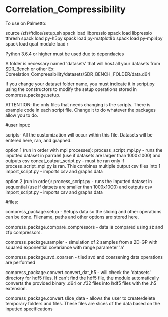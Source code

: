 # Correlation_Compressibility
To use on Palmetto:

source /zfs/ftdice/setup.sh 
spack load libpressio 
spack load libpressio tthresh
spack load py-h5py
spack load py-matplotlib
spack load py-mpi4py
spack load qcat
module load r

Python 3.6.4 or higher must be used due to dependacies

A folder is necessary named 'datasets' that will host all your datasets from SDR_Bench or other Ex: Coreelation_Compreesibility/datasets/SDR_BENCH_FOLDER/data.d64

If you change your dataset folder name, you must indicate it in script.py using the constructors to modify the setup operations stored in compress_package.setup.


ATTENTION: the only files that needs changing is the scripts. There is example code in each script file. Change it to do whatever the packages allow you to do.


#user input:

scripts- All the customization will occur within this file. Datasets will be entered here, ran, and graphed.

option 1 (run in order with mpi processes):
process_script_mpi.py - runs the inputted dataset in parralel (use if datasets are larger than 1000x1000) and outputs csv
concat_output_script.py - must be ran only if process_script_mpi.py is ran. This combines multiple output csv files into 1
import_script.py - imports csv and graphs data 

option 2 (run in order):
process_script.py - runs the inputted dataset in sequential (use if datsets are smaller than 1000x1000) and outputs csv
import_script.py - imports csv and graphs data 


#files:

compress_package.setup -  Setups data so the slicing and other operations can be done. Filename, paths and other options are stored here. 

compress_package.compare_compressors - data is compared using sz and zfp compressors.

compress_package.sampler - simulation of 2 samples from a 2D-GP with squared exponential covariance with range parameter 'a' 

compress_package.svd_coarsen - tiled svd and coarsening data operations are performed

compress_package.convert.convert_dat_h5 - will check the 'datasets' directory for hdf5 files. If can't find the hdf5 file, the module automatically converts the provided binary .d64 or .f32 files into hdf5 files with the .h5 extension.

compress_package.convert.slice_data - allows the user to create/delete temporary folders and files. These files are slices of the data based on the inputted specifications
 
